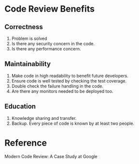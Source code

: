 # Code Review Benefits 

## Correctness

1. Problem is solved 
2. Is there any security concern in the code. 
3. Is there any performance concern. 

## Maintainability 
1. Make code in high readability to benefit future developers. 
2. Ensure code is well tested by checking the test coverage.
3. Double check the failure handling in the code. 
4. Are there any monitors needed to be deployed too. 
   
## Education
1. Knowledge sharing and transfer. 
2. Backup. Every piece of code is known by at least two people. 
   
# Reference 

Modern Code Review: A Case Study at Google 